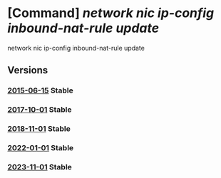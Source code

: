 # [Command] _network nic ip-config inbound-nat-rule update_

network nic ip-config inbound-nat-rule update

## Versions

### [2015-06-15](/Resources/mgmt-plane/L3N1YnNjcmlwdGlvbnMve30vcmVzb3VyY2Vncm91cHMve30vcHJvdmlkZXJzL21pY3Jvc29mdC5uZXR3b3JrL25ldHdvcmtpbnRlcmZhY2VzL3t9/2015-06-15.xml) **Stable**

<!-- mgmt-plane /subscriptions/{}/resourcegroups/{}/providers/microsoft.network/networkinterfaces/{} 2015-06-15 properties.ipConfigurations[].properties.loadBalancerInboundNatRules[] -->

### [2017-10-01](/Resources/mgmt-plane/L3N1YnNjcmlwdGlvbnMve30vcmVzb3VyY2Vncm91cHMve30vcHJvdmlkZXJzL21pY3Jvc29mdC5uZXR3b3JrL25ldHdvcmtpbnRlcmZhY2VzL3t9/2017-10-01.xml) **Stable**

<!-- mgmt-plane /subscriptions/{}/resourcegroups/{}/providers/microsoft.network/networkinterfaces/{} 2017-10-01 properties.ipConfigurations[].properties.loadBalancerInboundNatRules[] -->

### [2018-11-01](/Resources/mgmt-plane/L3N1YnNjcmlwdGlvbnMve30vcmVzb3VyY2Vncm91cHMve30vcHJvdmlkZXJzL21pY3Jvc29mdC5uZXR3b3JrL25ldHdvcmtpbnRlcmZhY2VzL3t9/2018-11-01.xml) **Stable**

<!-- mgmt-plane /subscriptions/{}/resourcegroups/{}/providers/microsoft.network/networkinterfaces/{} 2018-11-01 properties.ipConfigurations[].properties.loadBalancerInboundNatRules[] -->

### [2022-01-01](/Resources/mgmt-plane/L3N1YnNjcmlwdGlvbnMve30vcmVzb3VyY2Vncm91cHMve30vcHJvdmlkZXJzL21pY3Jvc29mdC5uZXR3b3JrL25ldHdvcmtpbnRlcmZhY2VzL3t9/2022-01-01.xml) **Stable**

<!-- mgmt-plane /subscriptions/{}/resourcegroups/{}/providers/microsoft.network/networkinterfaces/{} 2022-01-01 properties.ipConfigurations[].properties.loadBalancerInboundNatRules[] -->

### [2023-11-01](/Resources/mgmt-plane/L3N1YnNjcmlwdGlvbnMve30vcmVzb3VyY2Vncm91cHMve30vcHJvdmlkZXJzL21pY3Jvc29mdC5uZXR3b3JrL25ldHdvcmtpbnRlcmZhY2VzL3t9/2023-11-01.xml) **Stable**

<!-- mgmt-plane /subscriptions/{}/resourcegroups/{}/providers/microsoft.network/networkinterfaces/{} 2023-11-01 properties.ipConfigurations[].properties.loadBalancerInboundNatRules[] -->
